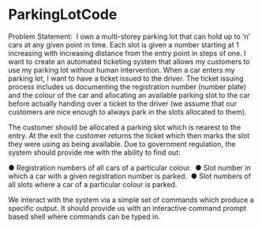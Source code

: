 # ParkingLotCode

Problem Statement:  I own a multi-storey parking lot that can hold up to ‘n’ cars at any given point in time. Each slot is given a number starting at 1 increasing with increasing distance from the entry point in steps of one. I want to create an automated ticketing system that allows my customers to use my parking lot without human intervention. When a car enters my parking lot, I want to have a ticket issued to the driver. The ticket issuing process includes us documenting the registration number (number plate) and the colour of the car and allocating an available parking slot to the car before actually handing over a ticket to the driver (we assume that our customers are nice enough to always park in the slots allocated to them).

The customer should be allocated a parking slot which is nearest to the entry. At the exit the customer returns the ticket which then marks the slot they were using as being available. Due to government regulation, the system should provide me with the ability to find out:

● Registration numbers of all cars of a particular colour. 
● Slot number in which a car with a given registration number is parked. 
● Slot numbers of all slots where a car of a particular colour is parked.

We interact with the system via a simple set of commands which produce a specific output. It should provide us with an interactive command prompt based shell where commands can be typed in.
